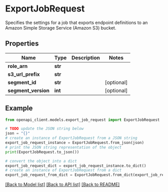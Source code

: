 # ExportJobRequest

Specifies the settings for a job that exports endpoint definitions to an Amazon Simple Storage Service (Amazon S3) bucket.

## Properties

Name | Type | Description | Notes
------------ | ------------- | ------------- | -------------
**role_arn** | **str** |  | 
**s3_url_prefix** | **str** |  | 
**segment_id** | **str** |  | [optional] 
**segment_version** | **int** |  | [optional] 

## Example

```python
from openapi_client.models.export_job_request import ExportJobRequest

# TODO update the JSON string below
json = "{}"
# create an instance of ExportJobRequest from a JSON string
export_job_request_instance = ExportJobRequest.from_json(json)
# print the JSON string representation of the object
print(ExportJobRequest.to_json())

# convert the object into a dict
export_job_request_dict = export_job_request_instance.to_dict()
# create an instance of ExportJobRequest from a dict
export_job_request_from_dict = ExportJobRequest.from_dict(export_job_request_dict)
```
[[Back to Model list]](../README.md#documentation-for-models) [[Back to API list]](../README.md#documentation-for-api-endpoints) [[Back to README]](../README.md)


